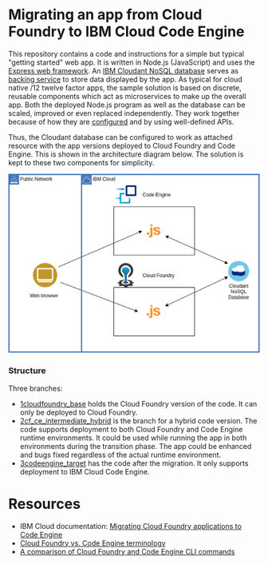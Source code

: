 # Migrating an app from Cloud Foundry to IBM Cloud Code Engine
This repository contains a code and instructions for a simple but typical "getting started" web app. It is written in Node.js (JavaScript) and uses the [Express web framework](https://expressjs.com/). An [IBM Cloudant NoSQL database](https://www.ibm.com/cloud/cloudant) serves as [backing service](https://12factor.net/backing-services) to store data displayed by the app. As typical for cloud native /12 twelve factor apps, the sample solution is based on discrete, reusable components which act as microservices to make up the overall app. Both the deployed Node.js program as well as the database can be scaled, improved or even replaced independently. They work together because of how they are [configured](https://12factor.net/config) and by using well-defined APIs.

Thus, the Cloudant database can be configured to work as attached resource with the app versions deployed to Cloud Foundry and Code Engine. This is shown in the architecture diagram below. The solution is kept to these two components for simplicity.

![architecture diagram showing the getting started app](images/getting-started-CF2CE.png)

### Structure
Three branches:
- [1cloudfoundry_base](https://github.com/IBM-Cloud/CloudFoundry-to-CodeEngine/tree/1cloudfoundry_base) holds the Cloud Foundry version of the code. It can only be deployed to Cloud Foundry.
- [2cf_ce_intermediate_hybrid](https://github.com/IBM-Cloud/CloudFoundry-to-CodeEngine/tree/2cf_ce_intermediate_hybrid) is the branch for a hybrid code version. The code supports deployment to both Cloud Foundry and Code Engine runtime environments. It could be used while running the app in both environments during the transition phase. The app could be enhanced and bugs fixed regardless of the actual runtime environment.
- [3codeengine_target](https://github.com/IBM-Cloud/CloudFoundry-to-CodeEngine/tree/3codeengine_target) has the code after the migration. It only supports deployment to IBM Cloud Code Engine.

# Resources

- IBM Cloud documentation: [Migrating Cloud Foundry applications to Code Engine](https://cloud.ibm.com/docs/codeengine?topic=codeengine-migrate-cf-ce-tutorial)
- [Cloud Foundry vs. Code Engine terminology](terminology.md)
- [A comparison of Cloud Foundry and Code Engine CLI commands](cli_commands.md)